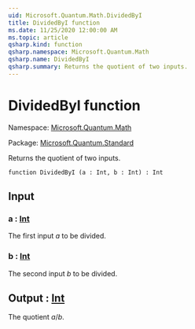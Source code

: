 ```yaml
---
uid: Microsoft.Quantum.Math.DividedByI
title: DividedByI function
ms.date: 11/25/2020 12:00:00 AM
ms.topic: article
qsharp.kind: function
qsharp.namespace: Microsoft.Quantum.Math
qsharp.name: DividedByI
qsharp.summary: Returns the quotient of two inputs.
---
```


# DividedByI function

Namespace: [Microsoft.Quantum.Math](xref:Microsoft.Quantum.Math)

Package: [Microsoft.Quantum.Standard](https://nuget.org/packages/Microsoft.Quantum.Standard)


Returns the quotient of two inputs.

```qsharp
function DividedByI (a : Int, b : Int) : Int
```


## Input

### a : [Int](xref:microsoft.quantum.user-guide.language.types)

The first input $a$ to be divided.


### b : [Int](xref:microsoft.quantum.user-guide.language.types)

The second input $b$ to be divided.



## Output : [Int](xref:microsoft.quantum.user-guide.language.types)

The quotient $a / b$.